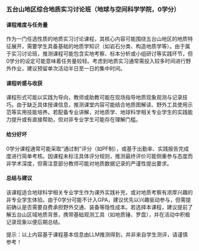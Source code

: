 ### 五台山地区综合地质实习讨论班（地球与空间科学学院，0学分）

#### 课程难度与任务量  
作为一门任选性质的地质实习讨论课程，其核心内容可能围绕五台山地区的地质特征展开，需要学生具备基础的地质学知识（如岩石分类、构造地质学等）。由于属于实习讨论班，推测课程可能包含实地考察、标本分析或小组研讨等实践环节，但0学分的设定可能意味着任务量较轻。考虑到地质实习通常需投入较多时间进行野外作业，建议预留单次活动半日至一日的集中时间。

#### 课程听感与收获  
课程形式可能以实践为导向，教师或助教可能在现场指导地质现象观测与记录技巧。由于缺乏具体授课信息，推测课堂内容可能结合地质图解读、野外工具使用示范等实用技能培养。若配备专业讲解，对地质学、地球科学相关专业学生的实践能力提升或有直接帮助，但对非专业学生可能存在理解门槛。

#### 给分好坏  
0学分课程通常可能采取“通过制”评分（如PF制），或基于出勤率、实践报告完成度进行简单考核。因课程未标注具体评分规则，推测最终评价可能侧重参与态度而非学术深度，但需注意部分教师可能对地质数据记录的严谨性提出要求。

#### 总结与建议  
该课程适合地球科学相关专业学生作为课外实践补充，或对地质考察有浓厚兴趣的非专业学生体验。由于0学分可能不计入GPA，建议优先以兴趣驱动参与，但需提前确认是否需要自费承担野外交通、装备等隐性成本。若选择本课程，建议提前了解五台山区域地质背景，携带基础观测工具（如地质锤、罗盘），并在活动中积极记录现象以便后期总结。  

提示：以上内容基于课程基本信息由LLM推测得到，并非来自学生测评，请谨慎参考！